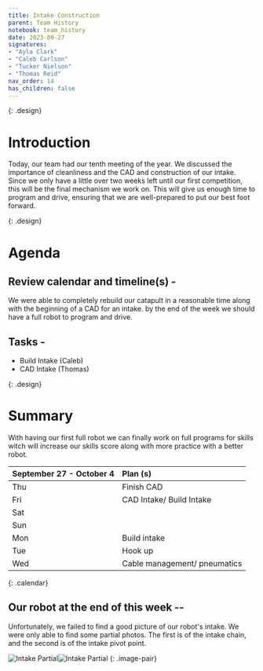 ```yaml
---
title: Intake Construction 
parent: Team History
notebook: team_history
date: 2023-09-27
signatures:
- "Ayla Clark"
- "Caleb Carlson"
- "Tucker Nielson"
- "Thomas Reid"
nav_order: 14
has_children: false
---
```


{: .design}
# Introduction 

Today, our team had our tenth meeting of the year. We discussed the importance of cleanliness and the CAD and construction of our intake. Since we only have a little over two weeks left until our first competition, this will be the final mechanism we work on. This will give us enough time to program and drive, ensuring that we are well-prepared to put our best foot forward.

{: .design}
# Agenda 

## Review calendar and timeline(s) -

We were able to completely rebuild our catapult in a reasonable time along with the beginning of a CAD for an intake. by the end of the week we should have a full robot to program and drive. 

## Tasks -

* Build Intake			    (Caleb)
* CAD Intake			   (Thomas)

{: .design}
# Summary

With having our first full robot we can finally work on full programs for skills witch will increase our skills score along with more practice with a better robot. 


| September 27 - October 4  | Plan (s) |
|:---|:---|
| Thu | Finish CAD |
| Fri | CAD Intake/ Build Intake|
| Sat | |
| Sun | |
| Mon | Build intake|
| Tue | Hook up |
| Wed | Cable management/ pneumatics |
{: .calendar}

## Our robot at the end of this week --

Unfortunately, we failed to find a good picture of our robot's intake. We were only able to find some partial photos. The first is of the intake chain, and the second is of the intake pivot point.

![Intake Partial](https://lh3.googleusercontent.com/pw/ABLVV86vnBVQlgO5mxLvh2KvQqJMegPDRDhQAVVTM4vK5xfycqYNLSMpxkhCOfkWD2nRWkJT0MYMfXvlnaAN_Pfwhp_QjEI3ieM8eGbDSkylKInLQZwSV43qwrZb2EIsKFOjyS3Qb8JhNpTy0WAhVxd4UDbR=w1179-h884-s-no-gm)![Intake Partial](https://lh3.googleusercontent.com/pw/ABLVV84TVkAIs-JNb9QdnJXN9lqY9DYmMxvR8G27iGtBIBWtSkA4mtOwMB13dHD8pIJCbb8LCEU6XS3DaykV3F94d5pHr0iBIzwvpP83Vny8COAsP4OkIydcm8RjCdyjMAqJqTT9iOsDG5R-siZTlg1_oYt2=w1179-h884-s-no-gm)
{: .image-pair}